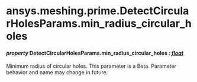 # ansys.meshing.prime.DetectCircularHolesParams.min_radius_circular_holes

#### *property* DetectCircularHolesParams.min_radius_circular_holes *: [float](https://docs.python.org/3.11/library/functions.html#float)*

Minimum radius of circular holes.
This parameter is a Beta. Parameter behavior and name may change in future.

<!-- !! processed by numpydoc !! -->
